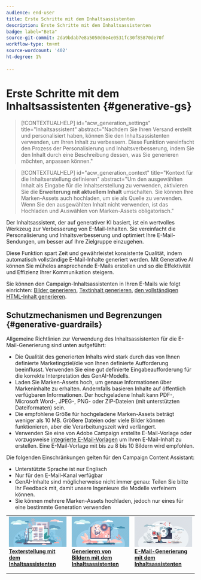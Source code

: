 ```yaml
---
audience: end-user
title: Erste Schritte mit dem Inhaltsassistenten
description: Erste Schritte mit dem Inhaltsassistenten
badge: label="Beta"
source-git-commit: 2da9bdab7e8a5050d0e4e0531fc30f85870de70f
workflow-type: tm+mt
source-wordcount: '402'
ht-degree: 1%

---
```



# Erste Schritte mit dem Inhaltsassistenten {#generative-gs}

>[!CONTEXTUALHELP]
>id="acw_generation_settings"
>title="Inhaltsassistent"
>abstract="Nachdem Sie Ihren Versand erstellt und personalisiert haben, können Sie den Inhaltsassistenten verwenden, um Ihren Inhalt zu verbessern. Diese Funktion vereinfacht den Prozess der Personalisierung und Inhaltsverbesserung, indem Sie den Inhalt durch eine Beschreibung dessen, was Sie generieren möchten, anpassen können."


>[!CONTEXTUALHELP]
>id="acw_generation_context"
>title="Kontext für die Inhaltserstellung definieren"
>abstract="Um den ausgewählten Inhalt als Eingabe für die Inhaltserstellung zu verwenden, aktivieren Sie die **Erweiterung mit aktuellem Inhalt** umschalten. Sie können Ihre Marken-Assets auch hochladen, um sie als Quelle zu verwenden. Wenn Sie den ausgewählten Inhalt nicht verwenden, ist das Hochladen und Auswählen von Marken-Assets obligatorisch."

Der Inhaltsassistent, der auf generativer KI basiert, ist ein wertvolles Werkzeug zur Verbesserung von E-Mail-Inhalten. Sie vereinfacht die Personalisierung und Inhaltsverbesserung und optimiert Ihre E-Mail-Sendungen, um besser auf Ihre Zielgruppe einzugehen.

Diese Funktion spart Zeit und gewährleistet konsistente Qualität, indem automatisch vollständige E-Mail-Inhalte generiert werden. Mit Generative AI können Sie mühelos ansprechende E-Mails erstellen und so die Effektivität und Effizienz Ihrer Kommunikation steigern.

Sie können den Campaign-Inhaltsassistenten in Ihren E-Mails wie folgt einrichten: [Bilder generieren](generative-image.md), [Textinhalt generieren](generative-content.md), [den vollständigen HTML-Inhalt generieren](generative-email.md).


## Schutzmechanismen und Begrenzungen {#generative-guardrails}

Allgemeine Richtlinien zur Verwendung des Inhaltsassistenten für die E-Mail-Generierung sind unten aufgeführt:

* Die Qualität des generierten Inhalts wird stark durch das von Ihnen definierte Marketingziel/die von Ihnen definierte Aufforderung beeinflusst. Verwenden Sie eine gut definierte Eingabeaufforderung für die korrekte Interpretation des GenAI-Modells. 
* Laden Sie Marken-Assets hoch, um genaue Informationen über Markeninhalte zu erhalten. Andernfalls basieren Inhalte auf öffentlich verfügbaren Informationen. Der hochgeladene Inhalt kann PDF-, Microsoft Word-, JPEG-, PNG- oder ZIP-Dateien (mit unterstützten Dateiformaten) sein.
* Die empfohlene Größe für hochgeladene Marken-Assets beträgt weniger als 10 MB. Größere Dateien oder viele Bilder können funktionieren, aber die Verarbeitungszeit wird verlängert.
* Verwenden Sie eine von Adobe Campaign erstellte E-Mail-Vorlage oder vorzugsweise [integrierte E-Mail-Vorlagen](../content/email-sample-templates.md) um Ihren E-Mail-Inhalt zu erstellen. Eine E-Mail-Vorlage mit bis zu 8 bis 10 Bildern wird empfohlen.


Die folgenden Einschränkungen gelten für den Campaign Content Assistant:

* Unterstützte Sprache ist nur Englisch
* Nur für den E-Mail-Kanal verfügbar
* GenAI-Inhalte sind möglicherweise nicht immer genau: Teilen Sie bitte Ihr Feedback mit, damit unsere Ingenieure die Modelle verfeinern können.
* Sie können mehrere Marken-Assets hochladen, jedoch nur eines für eine bestimmte Generation verwenden

<table style="table-layout:fixed"><tr style="border: 0;">
<td>
<a href="generative-content.md">
<img alt="Texterzeugung" src="assets/do-not-localize/text-genai.jpeg">
</a>
<div>
<a href="generative-content.md"><strong>Texterstellung mit dem Inhaltsassistenten</strong></a>
</div>
<p>
</td>
<td>
<a href="generative-image.md">
<img alt="Bildgenerierung" src="assets/do-not-localize/image-genai.jpeg">
</a>
<div><a href="generative-image.md"><strong>Generieren von Bildern mit dem Inhaltsassistenten</strong>
</div>
<p>
</td>
<td>
<a href="generative-email.md">
<img alt="E-Mail-Erzeugung" src="assets/do-not-localize/email-genai.jpeg">
</a>
<div>
<a href="generative-email.md"><strong>E-Mail-Generierung mit dem Inhaltsassistenten</strong></a>
</div>
<p></td>
</tr></table>

